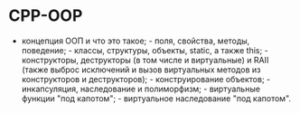 # CPP-OOP
- концепция ООП и что это такое; - поля, свойства, методы, поведение; - классы, структуры, объекты, static, а также this; - конструкторы, деструкторы (в том числе и виртуальные) и RAII (также выброс исключений и вызов виртуальных методов из конструкторов и деструкторов); - конструирование объектов; - инкапсуляция, наследование и полиморфизм; - виртуальные функции "под капотом"; - виртуальное наследование "под капотом".
